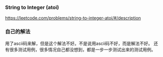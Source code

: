 ### String to Integer (atoi)
https://leetcode.com/problems/string-to-integer-atoi/#/description

### 自己的解法
用了ascii码来解，但是这个解法不好。不是说用ascii码不好，而是解法不好。
还有很多测试用例，很多情况自己都没想到，都是一步一步测试出来的测试用例。